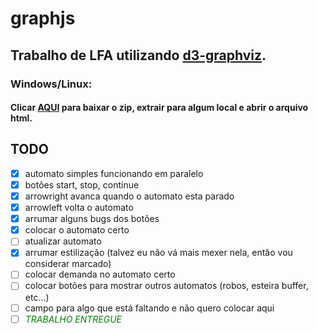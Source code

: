# graphjs

## Trabalho de LFA utilizando [d3-graphviz](https://github.com/magjac/d3-graphviz).


### Windows/Linux:

#### Clicar [AQUI](https://codeload.github.com/ERTHang/graphjs/zip/master) para baixar o zip, extrair para algum local e abrir o arquivo html.


## TODO
- [x] automato simples funcionando em paralelo
- [x] botões start, stop, continue
- [x] arrowright avanca quando o automato esta parado
- [x] arrowleft volta o automato
- [x] arrumar alguns bugs dos botões
- [x] colocar o automato certo
- [ ] atualizar automato
- [x] arrumar estilização (talvez eu não vá mais mexer nela, então vou considerar marcado)
- [ ] colocar demanda no automato certo
- [ ] colocar botões para mostrar outros automatos (robos, esteira buffer, etc...)
- [ ] campo para algo que está faltando e não quero colocar aqui
- [ ] <font color='green'><em>TRABALHO ENTREGUE</em></font>
